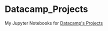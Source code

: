 # Datacamp_Projects
My Jupyter Notebooks for <a href = "https://www.datacamp.com/projects">Datacamp's Projects</a>
